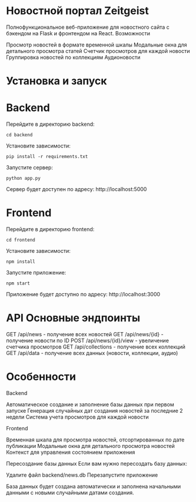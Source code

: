 # Новостной портал Zeitgeist
Полнофункциональное веб-приложение для новостного сайта с бэкендом на Flask и фронтендом на React.
Возможности

Просмотр новостей в формате временной шкалы
Модальные окна для детального просмотра статей
Счетчик просмотров для каждой новости
Группировка новостей по коллекциям
Аудионовости

# Установка и запуск
# Backend

Перейдите в директорию backend:

```cd backend```

Установите зависимости:

```pip install -r requirements.txt```

Запустите сервер:

```python app.py```

Сервер будет доступен по адресу: http://localhost:5000
# Frontend

Перейдите в директорию frontend:

```cd frontend```

Установите зависимости:

```npm install```

Запустите приложение:

```npm start```

Приложение будет доступно по адресу: http://localhost:3000

# API Основные эндпоинты

GET /api/news - получение всех новостей
GET /api/news/{id} - получение новости по ID
POST /api/news/{id}/view - увеличение счетчика просмотров
GET /api/collections - получение всех коллекций
GET /api/data - получение всех данных (новости, коллекции, аудио)

# Особенности
Backend

Автоматическое создание и заполнение базы данных при первом запуске
Генерация случайных дат создания новостей за последние 2 недели
Система учета просмотров для каждой новости

Frontend

Временная шкала для просмотра новостей, отсортированных по дате публикации
Модальные окна для детального просмотра новостей
Контекст для управления состоянием приложения

Пересоздание базы данных
Если вам нужно пересоздать базу данных:

Удалите файл backend/news.db
Перезапустите приложение

База данных будет создана автоматически и заполнена начальными данными с новыми случайными датами создания.
